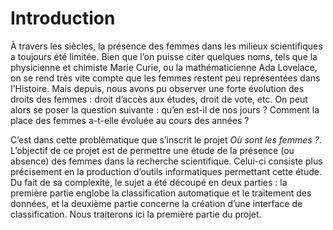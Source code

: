 # Introduction
À travers les siècles, la présence des femmes dans les milieux scientifiques a toujours été limitée. Bien que l’on puisse citer quelques noms, tels que la physicienne et chimiste Marie Curie, ou la mathématicienne Ada Lovelace, on se rend très vite compte que les femmes restent peu représentées dans l'Histoire. Mais depuis, nous avons pu observer une forte évolution des droits des femmes : droit d’accès aux études, droit de vote, etc. On peut alors se poser la question suivante : qu’en est-il de nos jours ? Comment la place des femmes a-t-elle évoluée au cours des années ?

C’est dans cette problèmatique que s’inscrit le projet *Où sont les femmes ?*. L’objectif de ce projet est de permettre une étude de la présence (ou absence) des femmes dans la recherche scientifique. Celui-ci consiste plus précisement en la production d’outils informatiques permettant cette étude. Du fait de sa complexité, le sujet a été découpé en deux parties : la première partie englobe la classification automatique et le traitement des données, et la deuxième partie concerne la création d’une interface de classification. Nous traiterons ici la première partie du projet.
